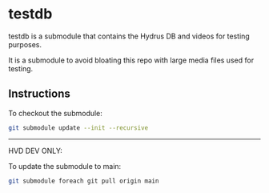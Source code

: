 # testdb

testdb is a submodule that contains the Hydrus DB and videos for testing purposes.

It is a submodule to avoid bloating this repo with large media files used for testing.

## Instructions

To checkout the submodule:

```sh
git submodule update --init --recursive
```

---

HVD DEV ONLY:

To update the submodule to main:

```sh
git submodule foreach git pull origin main
```
